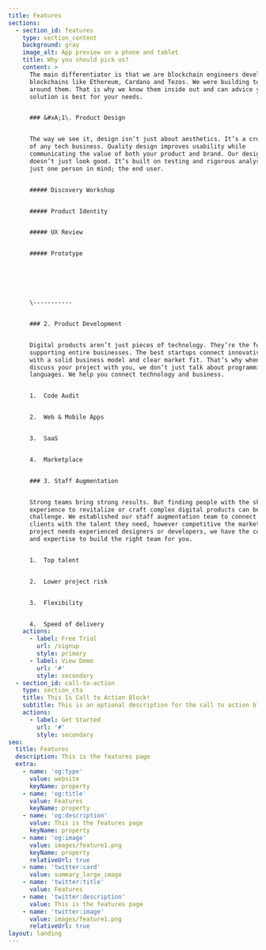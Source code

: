 ```yaml
---
title: Features
sections:
  - section_id: features
    type: section_content
    background: gray
    image_alt: App preview on a phone and tablet
    title: Why you should pick us?
    content: >
      The main differentiator is that we are blockchain engineers developing
      blockchains like Ethereum, Cardano and Tezos. We were building tooling
      around them. That is why we know them inside out and can advice you which
      solution is best for your needs.


      ### &#xA;1\. Product Design


      The way we see it, design isn’t just about aesthetics. It’s a crucial part
      of any tech business. Quality design improves usability while
      communicating the value of both your product and brand. Our design work
      doesn’t just look good. It’s built on testing and rigorous analysis with
      just one person in mind; the end user.


      ##### Discovery Workshop


      ##### Product Identity


      ##### UX Review


      ##### Prototype






      \-----------


      ### 2. Product Development


      Digital products aren’t just pieces of technology. They’re the foundations
      supporting entire businesses. The best startups connect innovative tech
      with a solid business model and clear market fit. That’s why when we
      discuss your project with you, we don’t just talk about programming
      languages. We help you connect technology and business.


      1.  Code Audit


      2.  Web & Mobile Apps


      3.  SaaS


      4.  Marketplace


      ### 3. Staff Augmentation


      Strong teams bring strong results. But finding people with the skills and
      experience to revitalize or craft complex digital products can be a
      challenge. We established our staff augmentation team to connect our
      clients with the talent they need, however competitive the market. If your
      project needs experienced designers or developers, we have the connections
      and expertise to build the right team for you.


      1.  Top talent


      2.  Lower project risk


      3.  Flexibility


      4.  Speed of delivery
    actions:
      - label: Free Trial
        url: /signup
        style: primary
      - label: View Demo
        url: '#'
        style: secondary
  - section_id: call-to-action
    type: section_cta
    title: This Is Call to Action Block!
    subtitle: This is an optional description for the call to action block.
    actions:
      - label: Get Started
        url: '#'
        style: secondary
seo:
  title: Features
  description: This is the features page
  extra:
    - name: 'og:type'
      value: website
      keyName: property
    - name: 'og:title'
      value: Features
      keyName: property
    - name: 'og:description'
      value: This is the features page
      keyName: property
    - name: 'og:image'
      value: images/feature1.png
      keyName: property
      relativeUrl: true
    - name: 'twitter:card'
      value: summary_large_image
    - name: 'twitter:title'
      value: Features
    - name: 'twitter:description'
      value: This is the features page
    - name: 'twitter:image'
      value: images/feature1.png
      relativeUrl: true
layout: landing
---
```

